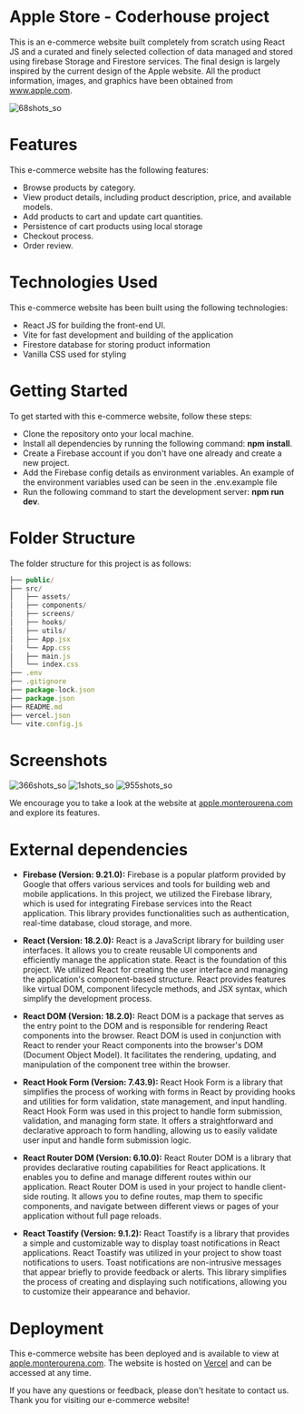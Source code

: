 # Apple Store - Coderhouse project
This is an e-commerce website built completely from scratch using React JS and a curated and finely selected collection of data managed and stored using firebase Storage and Firestore services. The final design is largely inspired by the current design of the Apple website. All the product information, images, and graphics have been obtained from www.apple.com.

![68shots_so](https://github.com/monterourena/coderhouse-reactjs-project/assets/117543842/b7bdd777-0cb3-4821-bfe1-aa4714aec002)



# Features
This e-commerce website has the following features:

- Browse products by category.
- View product details, including product description, price, and available models.
- Add products to cart and update cart quantities.
- Persistence of cart products using local storage
- Checkout process.
- Order review.

# Technologies Used
This e-commerce website has been built using the following technologies:
- React JS for building the front-end UI.
- Vite for fast development and building of the application
- Firestore database for storing product information
- Vanilla CSS used for styling

# Getting Started
To get started with this e-commerce website, follow these steps:
- Clone the repository onto your local machine.
- Install all dependencies by running the following command: **npm install**.
- Create a Firebase account if you don't have one already and create a new project.
- Add the Firebase config details as environment variables. An example of the environment variables used can be seen in the .env.example file
- Run the following command to start the development server: **npm run dev**.

# Folder Structure
The folder structure for this project is as follows:
```js
├── public/
├── src/
│   ├── assets/
│   ├── components/
│   ├── screens/
│   ├── hooks/
│   ├── utils/
│   ├── App.jsx
│   └── App.css
│   ├── main.js
│   └── index.css
├── .env
├── .gitignore
├── package-lock.json
├── package.json
├── README.md
├── vercel.json
└── vite.config.js
```


# Screenshots

![366shots_so](https://user-images.githubusercontent.com/117543842/236820979-6907e856-ae58-4c1e-8d35-058acc7f151c.png)
![1shots_so](https://github.com/monterourena/coderhouse-reactjs-project/assets/117543842/a10bdae3-f0b7-4060-94ab-f5a4786d48a5)
![955shots_so](https://github.com/monterourena/coderhouse-reactjs-project/assets/117543842/11a5ba5f-afe9-44d5-9728-7285f261be44)


We encourage you to take a look at the website at [apple.monterourena.com](http://apple.monterourena.com) and explore its features. 

# External dependencies
- **Firebase (Version: 9.21.0):**
Firebase is a popular platform provided by Google that offers various services and tools for building web and mobile applications. In this project, we utilized the Firebase library, which is used for integrating Firebase services into the React application. This library provides functionalities such as authentication, real-time database, cloud storage, and more.

- **React (Version: 18.2.0):**
React is a JavaScript library for building user interfaces. It allows you to create reusable UI components and efficiently manage the application state. React is the foundation of this project. We utilized React for creating the user interface and managing the application's component-based structure. React provides features like virtual DOM, component lifecycle methods, and JSX syntax, which simplify the development process.

- **React DOM (Version: 18.2.0):**
React DOM is a package that serves as the entry point to the DOM and is responsible for rendering React components into the browser. React DOM is used in conjunction with React to render your React components into the browser's DOM (Document Object Model). It facilitates the rendering, updating, and manipulation of the component tree within the browser.

- **React Hook Form (Version: 7.43.9):**
React Hook Form is a library that simplifies the process of working with forms in React by providing hooks and utilities for form validation, state management, and input handling. React Hook Form was used in this project to handle form submission, validation, and managing form state. It offers a straightforward and declarative approach to form handling, allowing us to easily validate user input and handle form submission logic.

- **React Router DOM (Version: 6.10.0):**
React Router DOM is a library that provides declarative routing capabilities for React applications. It enables you to define and manage different routes within our application. React Router DOM is used in your project to handle client-side routing. It allows you to define routes, map them to specific components, and navigate between different views or pages of your application without full page reloads.

- **React Toastify (Version: 9.1.2):**
React Toastify is a library that provides a simple and customizable way to display toast notifications in React applications. React Toastify was utilized in your project to show toast notifications to users. Toast notifications are non-intrusive messages that appear briefly to provide feedback or alerts. This library simplifies the process of creating and displaying such notifications, allowing you to customize their appearance and behavior.

# Deployment
This e-commerce website has been deployed and is available to view at [apple.monterourena.com](http://apple.monterourena.com). The website is hosted on [Vercel](http://www.vercel.com) and can be accessed at any time.

If you have any questions or feedback, please don't hesitate to contact us. Thank you for visiting our e-commerce website!

